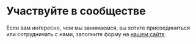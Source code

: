# Участвуйте в сообществе

Если вам интересно, чем мы занимаемся, вы хотите присоединиться или сотрудничать с нами,
заполните форму на [нашем сайте](http://future-russia.ch/).
